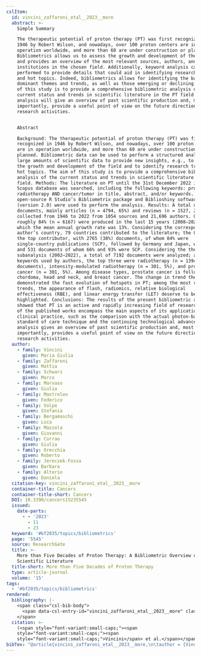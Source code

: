 ```yaml
---
cslItem:
  id: vincini_zaffaroni_etal__2023__more
  abstract: >-
    Simple Summary

    The therapeutic potential of proton therapy (PT) was first recognized in
    1946 by Robert Wilson, and nowadays, over 100 proton centers are in
    operation worldwide, and more than 60 are under construction or planned.
    Bibliometrics allows us to assess the growth and development of the field
    and provides an overview of the most relevant sources, authors, and
    institutions in the chosen field. Additionally, keyword analysis can be
    performed to provide details that could aid in identifying research trends
    and hot topics. Indeed, bibliometrics allows for identifying the basic and
    dominant themes and trends, as well as those emerging or declining. The aim
    of this study is to provide a comprehensive bibliometric analysis of the
    current status and trends in scientific literature in the PT field. The
    analysis will give an overview of past scientific production and, most
    importantly, provide a useful point of view on the future directions of the
    research activities.


    Abstract

    Background: The therapeutic potential of proton therapy (PT) was first
    recognized in 1946 by Robert Wilson, and nowadays, over 100 proton centers
    are in operation worldwide, and more than 60 are under construction or
    planned. Bibliometric data can be used to perform a structured analysis of
    large amounts of scientific data to provide new insights, e.g., to assess
    the growth and development of the field and to identify research trends and
    hot topics. The aim of this study is to provide a comprehensive bibliometric
    analysis of the current status and trends in scientific literature in the PT
    field. Methods: The literature on PT until the 31st December 2022 in the
    Scopus database was searched, including the following keywords: proton AND
    radiotherapy AND cancer/tumor in title, abstract, and/or keywords. The
    open-source R Studio’s Bibliometrix package and Biblioshiny software
    (version 2.0) were used to perform the analysis. Results: A total of 7335
    documents, mainly articles (n = 4794, 65%) and reviews (n = 1527, 21%), were
    collected from 1946 to 2022 from 1054 sources and 21,696 authors. Of these,
    roughly 84% (n = 6167) were produced in the last 15 years (2008–2022), in
    which the mean annual growth rate was 13%. Considering the corresponding
    author’s country, 79 countries contributed to the literature; the USA was
    the top contributor, with 2765 (38%) documents, of whom 84% were
    single-country publications (SCP), followed by Germany and Japan, with 535
    and 531 documents of whom 66% and 93% were SCP. Considering the themes
    subanalysis (2002–2022), a total of 7192 documents were analyzed; among all
    keywords used by authors, the top three were radiotherapy (n = 1394, 21% of
    documents), intensity-modulated radiotherapy (n = 301, 5%), and prostate
    cancer (n = 301, 5%). Among disease types, prostate cancer is followed by
    chordoma, head and neck, and breast cancer. The change in trend themes
    demonstrated the fast evolution of hotspots in PT; among the most recent
    trends, the appearance of flash, radiomics, relative biological
    effectiveness (RBE), and linear energy transfer (LET) deserve to be
    highlighted. Conclusions: The results of the present bibliometric analysis
    showed that PT is an active and rapidly increasing field of research. Themes
    of the published works encompass the main aspects of its application in
    clinical practice, such as the comparison with the actual photon-based
    standard of care technique and the continuing technological advances. This
    analysis gives an overview of past scientific production and, most
    importantly, provides a useful point of view on the future directions of the
    research activities.
  author:
    - family: Vincini
      given: Maria Giulia
    - family: Zaffaroni
      given: Mattia
    - family: Schwarz
      given: Marco
    - family: Marvaso
      given: Giulia
    - family: Mastroleo
      given: Federico
    - family: Volpe
      given: Stefania
    - family: Bergamaschi
      given: Luca
    - family: Mazzola
      given: Giovanni
    - family: Corrao
      given: Giulia
    - family: Orecchia
      given: Roberto
    - family: Jereczek-Fossa
      given: Barbara
    - family: Alterio
      given: Daniela
  citation-key: vincini_zaffaroni_etal__2023__more
  container-title: Cancers
  container-title-short: Cancers
  DOI: 10.3390/cancers15235545
  issued:
    date-parts:
      - - '2023'
        - 11
        - 23
  keyword: '#bf2035/topics/bibliometrics'
  page: '5545'
  source: ResearchGate
  title: >-
    More than Five Decades of Proton Therapy: A Bibliometric Overview of the
    Scientific Literature
  title-short: More than Five Decades of Proton Therapy
  type: article-journal
  volume: '15'
tags:
  - '#bf2035/topics/bibliometrics'
rendered:
  bibliography: |-
    <span class="csl-bib-body">
      <span data-csl-entry-id="vincini_zaffaroni_etal__2023__more" class="csl-entry"><span class='author-bib'>Vincini, Zaffaroni, M., Schwarz, M., Marvaso, G., Mastroleo, F., Volpe, S., Bergamaschi, L., Mazzola, G., Corrao, G., Orecchia, R., Jereczek-Fossa, B., &#38; Alterio, D.</span>. <span class='date-bib'>(2023)</span>. <span class='title'><b>More than Five Decades of Proton Therapy: A Bibliometric Overview of the Scientific Literature</b></span>. <i>Cancers</i>, <i>15</i>, 5545. <span class='URL'><a href='https://doi.org/10.3390/cancers15235545'>LINK</a></span></span>
    </span>
  citation: >-
    (<span style="font-variant:small-caps;"><span
    style="font-variant:small-caps;"><span
    style="font-variant:small-caps;">Vincini</span> et al.</span></span>, 2023)
bibTex: "@article{vincini_zaffaroni_etal__2023__more,\n\tauthor = {Vincini, Maria Giulia and Zaffaroni, Mattia and Schwarz, Marco and Marvaso, Giulia and Mastroleo, Federico and Volpe, Stefania and Bergamaschi, Luca and Mazzola, Giovanni and Corrao, Giulia and Orecchia, Roberto and Jereczek-Fossa, Barbara and Alterio, Daniela},\n\tjournal = {Cancers},\n\tdoi = {10.3390/cancers15235545},\n\tyear = {2023},\n\tmonth = {nov 23},\n\tpages = {5545},\n\ttitle = {More than {Five} {Decades} of {Proton} {Therapy}: A {Bibliometric} {Overview} of the {Scientific} {Literature}},\n\tvolume = {15},\n}\n\n"
---
```

